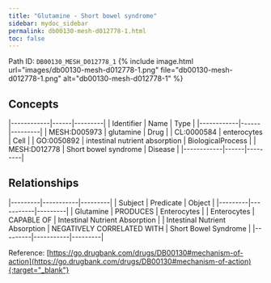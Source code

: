 ```yaml
---
title: "Glutamine - Short bowel syndrome"
sidebar: mydoc_sidebar
permalink: db00130-mesh-d012778-1.html
toc: false 
---
```



Path ID: `DB00130_MESH_D012778_1`
{% include image.html url="images/db00130-mesh-d012778-1.png" file="db00130-mesh-d012778-1.png" alt="db00130-mesh-d012778-1" %}

## Concepts

|------------|------|---------|
| Identifier | Name | Type    |
|------------|------|---------|
| MESH:D005973 | glutamine | Drug |
| CL:0000584 | enterocytes | Cell |
| GO:0050892 | intestinal nutrient absorption | BiologicalProcess |
| MESH:D012778 | Short bowel syndrome | Disease |
|------------|------|---------|

## Relationships

|---------|-----------|---------|
| Subject | Predicate | Object  |
|---------|-----------|---------|
| Glutamine | PRODUCES | Enterocytes |
| Enterocytes | CAPABLE OF | Intestinal Nutrient Absorption |
| Intestinal Nutrient Absorption | NEGATIVELY CORRELATED WITH | Short Bowel Syndrome |
|---------|-----------|---------|

Reference: [https://go.drugbank.com/drugs/DB00130#mechanism-of-action](https://go.drugbank.com/drugs/DB00130#mechanism-of-action){:target="_blank"}